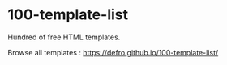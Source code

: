 # 100-template-list
Hundred of free HTML templates.

Browse all templates : https://defro.github.io/100-template-list/
